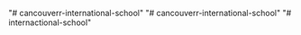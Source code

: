 "# cancouverr-international-school" 
"# cancouverr-international-school" 
"# internactional-school" 
